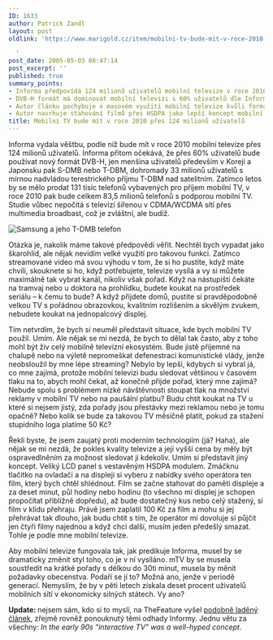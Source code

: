 ```yaml
---
ID: 1633
author: Patrick Zandl
layout: post
oldlink: 'https://www.marigold.cz/item/mobilni-tv-bude-mit-v-roce-2010-pres-124-milionu-uzivatelu

  '
post_date: 2005-05-03 08:47:14
post_excerpt: ''
published: true
summary_points:
- Informa předpovídá 124 milionů uživatelů mobilní televize v roce 2010.
- DVB-H formát má dominovat mobilní televizi s 60% uživatelů dle Informy.
- Autor článku pochybuje o masovém využití mobilní televize kvůli formátu vysílání.
- Autor navrhuje stahování filmů přes HSDPA jako lepší koncept mobilní televize.
title: Mobilní TV bude mít v roce 2010 přes 124 milionů uživatelů
---
```


<p>Informa vydala věštbu, podle níž bude mít v roce 2010 mobilní televize přes 124 milionů uživatelů. Informa přitom očekává, že přes 60% uživatelů bude používat nový formát DVB-H, jen menšina uživatelů především v Koreji a Japonsku pak S-DMB nebo T-DBM, dohromady 33 milionů uživatelů s mírnou nadvládou terestrického příjmu T-DBM nad satelitním. Zatímco letos by se mělo prodat 131 tisíc telefonů vybavených pro příjem mobilní TV, v roce 2010 pak bude celkem 83,5 milionů telefonů s podporou mobilní TV. Studie vůbec nepočítá s televizí šířenou v CDMA/WCDMA sítí přes multimedia broadbast, což je zvláštní, ale budiž. </p>

<div class="rightbox"><img src="http://www.marigold.cz/foto/albums/userpics/normal_P1000286.jpg" alt="Samsung a jeho T-DMB telefon"></div>	
<p>Otázka je, nakolik máme takové předpovědi věřit. Nechtěl bych vypadat jako škarohlíd, ale nějak nevidím velké využití pro takovou funkci. Zatímco streamované video má svou výhodu v tom, že si ho pustíte, když máte chvíli, skouknete si ho, když potřebujete, televize vysílá a vy si můžete maximálně tak vybrat kanál, nikoliv však pořad. Když na nástupišti čekáte na tramvaj nebo u doktora na prohlídku, budete koukat na prostředek seriálu – k čemu to bude? A když přijdete domů, pustite si pravděpodobně velkou TV s pořádnou obrazovkou, kvalitním rozlišením a skvělým zvukem, nebudete koukat na jednopalcový displej.</p>

<p>Tím netvrdím, že bych si neuměl představit situace, kde bych mobilní TV použil. Umím. Ale nějak se mi nezdá, že bych to dělal tak často, aby z toho mohl být živ celý mobilně televizní ekosystém. Bude jistě příjemné na chalupě nebo na výletě nepromeškat defenestraci komunistické vlády, jenže neobsloužil by mne lépe streaming? Nebylo by lepší, kdybych si vybral já, co mne zajímá, protože mobilní televizi budu sledovat většinou v časovém tlaku na to, abych mohl čekat, až konečně přijde pořad, který mne zajímá? Nebude spolu s problémem nízké návštěvnosti stoupat tlak na množství reklamy v mobilní TV nebo na paušální platbu? Budu chtít koukat na TV u které si nejsem jistý, zda pořady jsou přestávky mezi reklamou nebo je tomu opačně? Nebo kolik se bude za takovou TV měsíčně platit, pokud za stažení stupidního loga platíme 50 Kč?</p>

<p>Řekli byste, že jsem zaujatý proti moderním technologiím (já? Haha), ale nějak se mi nezdá, že pokles kvality televize a její vyšší cena by měly být ospravedlněním za možnost sledovat ji kdekoliv. Umím si představit jiný koncept. Veliký LCD panel s vestavěným HSDPA modulem. Zmáčknu tlačítko na ovladači a na displeji si vyberu z nabídky svého operátora ten film, který bych chtěl shlédnout. Film se začne stahovat do paměti displeje a za deset minut, půl hodiny nebo hodinu (to všechno mi displej je schopen propočítat přibližně dopředu), až bude dostatečný kus nebo celý stažený, si film v klidu přehraju. Právě jsem zaplatil 100 Kč za film a mohu si jej přehrávat tak dlouho, jak budu chtít s tím, že operátor mi dovoluje si půjčit jen čtyři filmy najednou a když chci další, musím jeden předešlý smazat. Tohle je podle mne mobilní televize.</p>

<p>Aby mobilní televize fungovala tak, jak predikuje Informa, musel by se dramaticky změnit styl toho, co je v ní vysíláno. mTV by se musela soustředit na krátké pořady s délkou do 30ti minut, musela by měnit požadavky obecenstva. Podaří se jí to? Možná ano, jenže v periodě  generací. Nemyslím, že by v pěti letech získala deset procent uživatelů mobilních sítí v ekonomicky silných státech. Vy ano?
</p>

<p><strong>Update: </strong>nejsem sám, kdo si to myslí, na TheFeature vyšel <a href="http://www.thefeature.com/article?articleid=101588">podobně laděný článek</a>, zřejmě rovněž ponouknutý těmi odhady Informy. Jednu větu za všechny: <em>In the early 90s "interactive TV" was a well-hyped concept</em>.
</p>